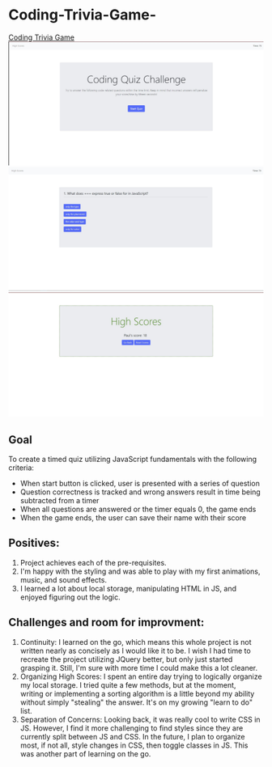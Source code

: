 # Coding-Trivia-Game-

[Coding Trivia Game ](https://ewager1.github.io/Coding-Trivia-Game-/)
![Website Main Picture](./assets/demoPics/mainPic.jpg)
![Website Questions Picture](./assets/demoPics/questionPic.jpg)
![Website High Scores Picture](./assets/demoPics/highScoresPic.jpg/)

## Goal

To create a timed quiz utilizing JavaScript fundamentals with the following criteria:

- When start button is clicked, user is presented with a series of question
- Question correctness is tracked and wrong answers result in time being subtracted from a timer
- When all questions are answered or the timer equals 0, the game ends
- When the game ends, the user can save their name with their score

## Positives:

1. Project achieves each of the pre-requisites.
2. I'm happy with the styling and was able to play with my first animations, music, and sound effects.
3. I learned a lot about local storage, manipulating HTML in JS, and enjoyed figuring out the logic.

## Challenges and room for improvment:

1. Continuity: I learned on the go, which means this whole project is not written nearly as concisely as I would like it to be. I wish I had time to
   recreate the project utilizing JQuery better, but only just started grasping it. Still, I'm sure with more time I could make this a lot cleaner.
2. Organizing High Scores: I spent an entire day trying to logically organize my local storage. I tried quite a few methods, but at the moment,  
   writing or implementing a sorting algorithm is a little beyond my ability without simply "stealing" the answer. It's on my growing "learn to do" list.
3. Separation of Concerns: Looking back, it was really cool to write CSS in JS. However, I find it more challenging to find styles since they are  
   currently split between JS and CSS. In the future, I plan to organize most, if not all, style changes in CSS, then toggle classes in JS. This was another part of learning on the go.
